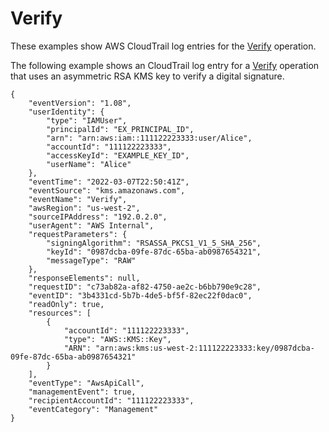 # Verify<a name="ct-verify"></a>

These examples show AWS CloudTrail log entries for the [Verify](https://docs.aws.amazon.com/kms/latest/APIReference/API_Verify.html) operation\.

The following example shows an CloudTrail log entry for a [Verify](https://docs.aws.amazon.com/kms/latest/APIReference/API_Verify.html) operation that uses an asymmetric RSA KMS key to verify a digital signature\.

```
{
    "eventVersion": "1.08",
    "userIdentity": {
        "type": "IAMUser",
        "principalId": "EX_PRINCIPAL_ID",
        "arn": "arn:aws:iam::111122223333:user/Alice",
        "accountId": "111122223333",
        "accessKeyId": "EXAMPLE_KEY_ID",
        "userName": "Alice"
    },
    "eventTime": "2022-03-07T22:50:41Z",
    "eventSource": "kms.amazonaws.com",
    "eventName": "Verify",
    "awsRegion": "us-west-2",
    "sourceIPAddress": "192.0.2.0",
    "userAgent": "AWS Internal",
    "requestParameters": {
        "signingAlgorithm": "RSASSA_PKCS1_V1_5_SHA_256",
        "keyId": "0987dcba-09fe-87dc-65ba-ab0987654321",
        "messageType": "RAW"
    },
    "responseElements": null,
    "requestID": "c73ab82a-af82-4750-ae2c-b6bb790e9c28",
    "eventID": "3b4331cd-5b7b-4de5-bf5f-82ec22f0dac0",
    "readOnly": true,
    "resources": [
        {
            "accountId": "111122223333",
            "type": "AWS::KMS::Key",
            "ARN": "arn:aws:kms:us-west-2:111122223333:key/0987dcba-09fe-87dc-65ba-ab0987654321"
        }
    ],
    "eventType": "AwsApiCall",
    "managementEvent": true,
    "recipientAccountId": "111122223333",
    "eventCategory": "Management"
}
```